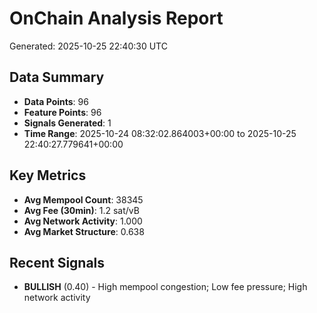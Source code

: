 # OnChain Analysis Report
Generated: 2025-10-25 22:40:30 UTC

## Data Summary
- **Data Points**: 96
- **Feature Points**: 96
- **Signals Generated**: 1
- **Time Range**: 2025-10-24 08:32:02.864003+00:00 to 2025-10-25 22:40:27.779641+00:00

## Key Metrics
- **Avg Mempool Count**: 38345
- **Avg Fee (30min)**: 1.2 sat/vB
- **Avg Network Activity**: 1.000
- **Avg Market Structure**: 0.638

## Recent Signals
- **BULLISH** (0.40) - High mempool congestion; Low fee pressure; High network activity
